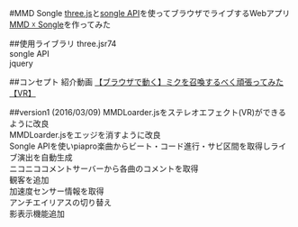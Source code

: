 #MMD Songle
[three.js](http://threejs.org/)と[songle API](https://widget.songle.jp/docs/v1)を使ってブラウザでライブするWebアプリ [MMD ☓ Songle](http://kotsu-kotsu.github.io/MMD_Songle/)を作ってみた  

##使用ライブラリ
three.jsr74  
songle API  
jquery

##コンセプト
紹介動画 [【ブラウザで動く】ミクを召喚するべく頑張ってみた【VR】](http://www.nicovideo.jp/watch/sm28389424)  

##version1 (2016/03/09)
MMDLoarder.jsをステレオエフェクト(VR)ができるように改良  
MMDLoarder.jsをエッジを消すように改良  
Songle APIを使いpiapro楽曲からビート・コード進行・サビ区間を取得しライブ演出を自動生成  
ニコニココメントサーバーから各曲のコメントを取得  
観客を追加  
加速度センサー情報を取得  
アンチエイリアスの切り替え  
影表示機能追加  
